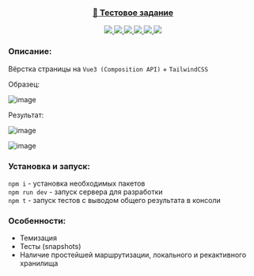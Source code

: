 <h3 align="center">
  <a href="">
    💼 Тестовое задание
  </a>
</h3>

<p align="center">
  <a href="https://vuejs.org/">
    <img src="https://img.shields.io/badge/Vue-3.2.47-blue?style=plastic&logo=vuedotjs"/>
  </a>
  <a href="https://vitejs.dev/">
    <img src="https://img.shields.io/badge/Vite-4.1.4-blue?style=plastic&logo=vite"/>
  </a>
  <a href="https://vitest.dev/">
    <img src="https://img.shields.io/badge/Vitest-0.30.0-blue?style=plastic&logo=vitest"/>
  </a>
  <a href="https://testing-library.com/">
    <img src="https://img.shields.io/badge/Testing library-7.0.0-blue?style=plastic&logo=testinglibrary"/>
  </a>  
  <a href="https://tailwindcss.com/">
    <img src="https://img.shields.io/badge/TailwindCSS-3.3.1-blue?style=plastic&logo=tailwindcss"/>
  </a>
  <a href="https://postcss.org/">
    <img src="https://img.shields.io/badge/PostCSS-8.4.21-blue?style=plastic&logo=postcss"/>
  </a>
</p>

### Описание:

Вёрстка страницы на `Vue3 (Composition API)` + `TailwindCSS`

Образец:

![image](https://user-images.githubusercontent.com/96790009/231062884-81577921-3e4e-419b-8a8d-9574a0aa66ef.png)

Результат:

![image](https://user-images.githubusercontent.com/96790009/231063340-0dba99e0-b67f-48e0-b274-4597a13bdadc.png)

![image](https://user-images.githubusercontent.com/96790009/231063034-f9d9991b-c71a-4f65-97d9-779a3533a2e1.png)

### Установка и запуск:

`npm i` - установка необходимых пакетов  
`npm run dev` - запуск сервера для разработки  
`npm t` - запуск тестов с выводом общего результата в консоли

### Особенности:
- Темизация
- Тесты (snapshots)
- Наличие простейшей маршрутизации, локального и рекактивного хранилища
